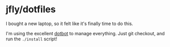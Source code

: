 jfly/dotfiles
=============

I bought a new laptop, so it felt like it's finally time to do this.

I'm using the excellent [dotbot](https://github.com/anishathalye/dotbot) to
manage everything. Just git checkout, and run the `./install` script!
